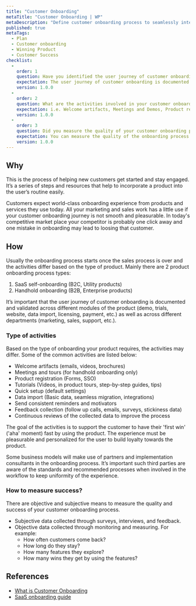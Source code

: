 ```yaml
---
title: "Customer Onboarding"
metaTitle: "Customer Onboarding | WP"
metaDescription: "Define customer onboarding process to seamlessly integrate customers across modules such as websites, demos, trials, licensing, payments, data migrations and resource provisioning."
published: true
metaTags:
  - Plan
  - Customer onboarding
  - Winning Product
  - Customer Success
checklist: 
  -
    order: 1
    question: Have you identified the user journey of customer onboarding process?
    expectation: The user journey of customer onboarding is documented and validated across different modules of the product (demo, trials, website, data import, licensing, payment, etc.) as well as across different departments (marketing, sales, support, etc.).
    version: 1.0.0
  -
    order: 2
    question: What are the activities involved in your customer onboarding process?
    expectation: i.e. Welcome artifacts, Meetings and Demos, Product registration, Tutorials etc..
    version: 1.0.0
  -
    order: 3
    question: Did you measure the quality of your customer onboarding process?
    expectation: You can measure the quality of the onboarding process by gathering data via surveys, interviews, feedbacks etc...
    version: 1.0.0
---
```



## Why
This is the process of helping new customers get started and stay engaged. It’s a series of steps and resources that help to incorporate a product into the user’s routine easily.

Customers expect world-class onboarding experience from products and services they use today. All your marketing and sales work has a little use if your customer onboarding journey is not smooth and pleasurable. In today's competitive market place your competitor is probably one click away and one mistake in onboarding may lead to loosing that customer.


## How
Usually the onboarding process starts once the sales process is over and the activities differ based on the type of product. Mainly there are 2 product onboarding process types:

1. SaaS self-onboarding (B2C, Utility products)
2. Handhold onboarding (B2B, Enterprise products)

It’s important that the user journey of customer onboarding is documented and validated across different modules of the product (demo, trials, website, data import, licensing, payment, etc.) as well as across different departments (marketing, sales, support, etc.).

### Type of activities
Based on the type of onboarding your product requires, the activities may differ. Some of the common activities are listed below:
 - Welcome artifacts (emails, videos, brochures)
 - Meetings and tours (for handhold onboarding only)
 - Product registration (Forms, SSO)
 - Tutorials (Videos, in product tours, step-by-step guides, tips)
 - Quick setup (default settings)
 - Data import (Basic data, seamless migration, integrations)
 - Send consistent reminders and motivators
 - Feedback collection (follow up calls, emails, surveys, stickiness data)
 - Continuous reviews of the collected data to improve the process

The goal of the activities is to support the customer to have their 'first win' ('aha' moment) fast by using the product. The experience must be pleasurable and personalized for the user to build loyalty towards the product.

Some business models will make use of partners and implementation consultants in the onboarding process. It’s important such third parties are aware of the standards and recommended processes when involved in the workflow to keep uniformity of the experience.

### How to measure success?
There are objective and subjective means to measure the quality and success of your customer onboarding process.
 - Subjective data collected through surveys, interviews, and feedback.
 - Objective data collected through monitoring and measuring. For example:
   - How often customers come back?
   - How long do they stay?
   - How many features they explore?
   - How many wins they get by using the features?


## References
 - [What is Customer Onboarding](https://tallyfy.com/definition-customer-onboarding/)
 - [SaaS onboarding guide](https://blog.chartmogul.com/a-guide-to-saas-customer-onboarding/)
